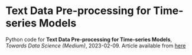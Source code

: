 # Text Data Pre-processing for Time-series Models

Python code for **Text Data Pre-processing for Time-series Models**, *Towards Data Science (Medium)*, 2023-02-09. Article available from [here](https://towardsdatascience.com/text-data-pre-processing-for-time-series-models-162c0d01f5c5?sk=548f894cf126c09e31d52b87171880bf)
